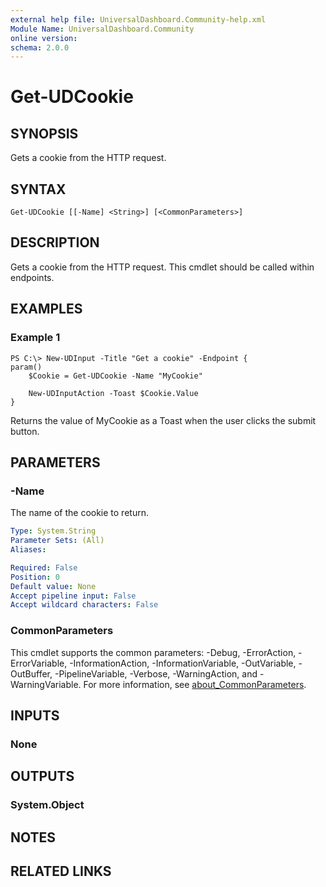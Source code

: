 ```yaml
---
external help file: UniversalDashboard.Community-help.xml
Module Name: UniversalDashboard.Community
online version:
schema: 2.0.0
---
```


# Get-UDCookie

## SYNOPSIS
Gets a cookie from the HTTP request.

## SYNTAX

```
Get-UDCookie [[-Name] <String>] [<CommonParameters>]
```

## DESCRIPTION
Gets a cookie from the HTTP request.
This cmdlet should be called within endpoints.

## EXAMPLES

### Example 1
```
PS C:\> New-UDInput -Title "Get a cookie" -Endpoint {
param()
	$Cookie = Get-UDCookie -Name "MyCookie"

	New-UDInputAction -Toast $Cookie.Value
}
```

Returns the value of MyCookie as a Toast when the user clicks the submit button.

## PARAMETERS

### -Name
The name of the cookie to return.

```yaml
Type: System.String
Parameter Sets: (All)
Aliases:

Required: False
Position: 0
Default value: None
Accept pipeline input: False
Accept wildcard characters: False
```

### CommonParameters
This cmdlet supports the common parameters: -Debug, -ErrorAction, -ErrorVariable, -InformationAction, -InformationVariable, -OutVariable, -OutBuffer, -PipelineVariable, -Verbose, -WarningAction, and -WarningVariable. For more information, see [about_CommonParameters](http://go.microsoft.com/fwlink/?LinkID=113216).

## INPUTS

### None
## OUTPUTS

### System.Object
## NOTES

## RELATED LINKS
